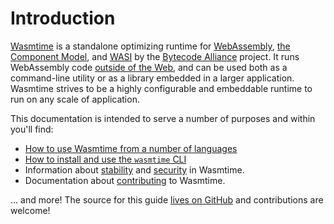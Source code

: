 # Introduction

[Wasmtime][github] is a standalone optimizing runtime for [WebAssembly],
[the Component Model], and [WASI] by the [Bytecode Alliance][BA] project. It runs
WebAssembly code [outside of the Web], and can be used both as a command-line
utility or as a library embedded in a larger application. Wasmtime strives to be
a highly configurable and embeddable runtime to run on any scale of application.

This documentation is intended to serve a number of purposes and within you'll
find:

* [How to use Wasmtime from a number of languages](lang.md)
* [How to install and use the `wasmtime` CLI](cli.md)
* Information about [stability](stability.md) and [security](security.md) in
  Wasmtime.
* Documentation about [contributing](contributing.md) to Wasmtime.

... and more! The source for this guide [lives on
GitHub](https://github.com/bytecodealliance/wasmtime/tree/main/docs) and
contributions are welcome!

[github]: https://github.com/bytecodealliance/wasmtime
[BA]: https://bytecodealliance.org/
[WebAssembly]: https://webassembly.org/
[WASI]: https://wasi.dev
[outside of the Web]: https://webassembly.org/docs/non-web/
[issue]: https://github.com/bytecodealliance/wasmtime/issues/new
[the Component Model]: https://github.com/WebAssembly/component-model
